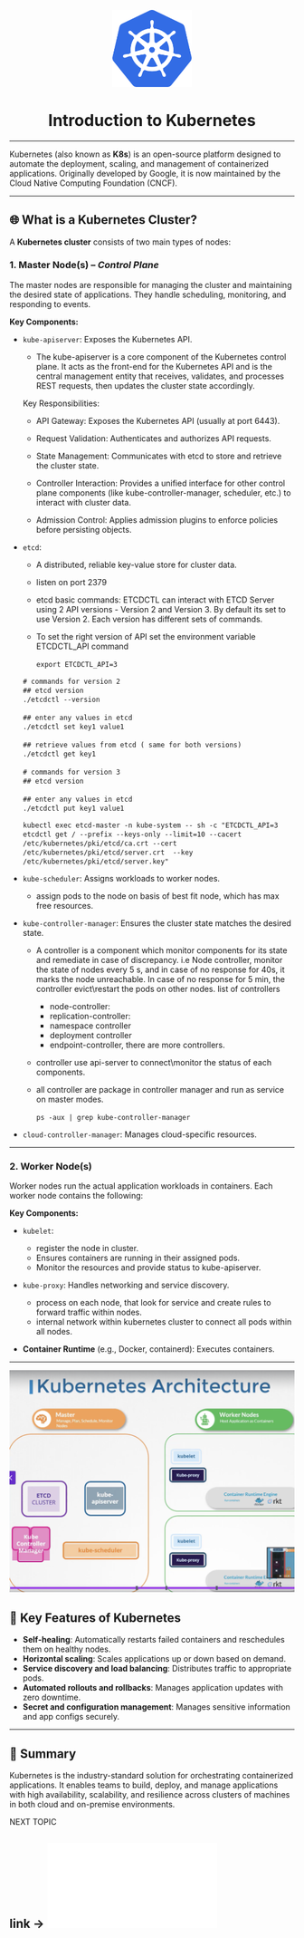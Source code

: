 <p align="center">
  <img src="https://raw.githubusercontent.com/kubernetes/kubernetes/master/logo/logo.svg"
       alt="Kubernetes Logo" width="140">
</p>

<h1 align="center">Introduction to Kubernetes</h1>

---

Kubernetes (also known as **K8s**) is an open-source platform designed to automate the deployment, scaling, and management of containerized applications. Originally developed by Google, it is now maintained by the Cloud Native Computing Foundation (CNCF).

---

## 🌐 What is a Kubernetes Cluster?

A **Kubernetes cluster** consists of two main types of nodes:

### 1. Master Node(s) – *Control Plane*
The master nodes are responsible for managing the cluster and maintaining the desired state of applications. They handle scheduling, monitoring, and responding to events.

**Key Components:**
- `kube-apiserver`: Exposes the Kubernetes API.
    - The kube-apiserver is a core component of the Kubernetes control plane. It acts as the front-end for the Kubernetes API and is the central management entity that receives, validates, and processes REST requests, then updates the cluster state accordingly.

    Key Responsibilities:

    - API Gateway: Exposes the Kubernetes API (usually at port 6443).

    - Request Validation: Authenticates and authorizes API requests.

    - State Management: Communicates with etcd to store and retrieve the cluster state.

    - Controller Interaction: Provides a unified interface for other control plane components (like kube-controller-manager, scheduler, etc.) to interact with cluster data.

    - Admission Control: Applies admission plugins to enforce policies before persisting objects.

- `etcd`: 
    - A distributed, reliable key-value store for cluster data.
    - listen on port 2379
    - etcd basic commands: ETCDCTL can interact with ETCD Server using 2 API versions - Version 2 and Version 3.  By default its set to use Version 2. Each version has different sets of commands.

    - To set the right version of API set the environment variable ETCDCTL_API command

        `export ETCDCTL_API=3`

    ```
    # commands for version 2 
    ## etcd version
    ./etcdctl --version

    ## enter any values in etcd
    ./etcdctl set key1 value1

    ## retrieve values from etcd ( same for both versions)
    ./etcdctl get key1

    # commands for version 3 
    ## etcd version

    ## enter any values in etcd
    ./etcdctl put key1 value1
    ```

    ```
    kubectl exec etcd-master -n kube-system -- sh -c "ETCDCTL_API=3 etcdctl get / --prefix --keys-only --limit=10 --cacert /etc/kubernetes/pki/etcd/ca.crt --cert /etc/kubernetes/pki/etcd/server.crt  --key /etc/kubernetes/pki/etcd/server.key" 
    ```

- `kube-scheduler`: Assigns workloads to worker nodes.
    - assign pods to the node on basis of best fit node, which has max free resources.

- `kube-controller-manager`: Ensures the cluster state matches the desired state.
    - A controller is a component which monitor components for its state and remediate in case of discrepancy. i.e Node controller, monitor the state of nodes every 5 s, and in case of no response for 40s, it marks the node unreachable. In case of no response for 5 min, the controller evict\restart the pods on other nodes. list of controllers

        - node-controller:
        - replication-controller:
        - namespace controller
        - deployment controller
        - endpoint-controller, there are more controllers.

    - controller use api-server to connect\monitor the status of each components. 

    - all controller are package in controller manager and run as service on master modes.

        `ps -aux | grep kube-controller-manager`


- `cloud-controller-manager`: Manages cloud-specific resources.

---

### 2. Worker Node(s)

Worker nodes run the actual application workloads in containers. Each worker node contains the following:

**Key Components:**
- `kubelet`: 
    - register the node in cluster.
    - Ensures containers are running in their assigned pods. 
    - Monitor the resources and provide status to kube-apiserver.

- `kube-proxy`: Handles networking and service discovery.
    - process on each node, that look for service and create rules to forward traffic within nodes.
    - internal network within kubernetes cluster to connect all pods within all nodes.


- **Container Runtime** (e.g., Docker, containerd): Executes containers.

---

![Kubernetes Archi](/images/kube_archi.png)

## 🚀 Key Features of Kubernetes

- **Self-healing**: Automatically restarts failed containers and reschedules them on healthy nodes.
- **Horizontal scaling**: Scales applications up or down based on demand.
- **Service discovery and load balancing**: Distributes traffic to appropriate pods.
- **Automated rollouts and rollbacks**: Manages application updates with zero downtime.
- **Secret and configuration management**: Manages sensitive information and app configs securely.

---

## 📌 Summary

Kubernetes is the industry-standard solution for orchestrating containerized applications. It enables teams to build, deploy, and manage applications with high availability, scalability, and resilience across clusters of machines in both cloud and on-premise environments.

NEXT TOPIC

## link -> ![Introduction to Pods](Pod.md)




